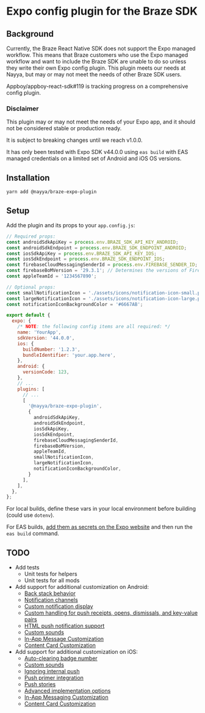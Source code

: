 # Expo config plugin for the Braze SDK

## Background

Currently, the Braze React Native SDK does not support the Expo managed workflow. This means that Braze customers who use the Expo managed workflow and want to include the Braze SDK are unable to do so unless they write their own Expo config plugin. This plugin meets our needs at Nayya, but may or may not meet the needs of other Braze SDK users.

Appboy/appboy-react-sdk#119 is tracking progress on a comprehensive config plugin.

### Disclaimer
This plugin may or may not meet the needs of your Expo app, and it should not be considered stable or production ready.

It is subject to breaking changes until we reach v1.0.0.

It has only been tested with Expo SDK v44.0.0 using `eas build` with EAS managed credentials on a limited set of Android and iOS OS versions.

## Installation
```
yarn add @nayya/braze-expo-plugin
```

## Setup
Add the plugin and its props to your `app.config.js`:
```javascript
// Required props:
const androidSdkApiKey = process.env.BRAZE_SDK_API_KEY_ANDROID;
const androidSdkEndpoint = process.env.BRAZE_SDK_ENDPOINT_ANDROID;
const iosSdkApiKey = process.env.BRAZE_SDK_API_KEY_IOS;
const iosSdkEndpoint = process.env.BRAZE_SDK_ENDPOINT_IOS;
const firebaseCloudMessagingSenderId = process.env.FIREBASE_SENDER_ID;
const firebaseBoMVersion = '29.3.1'; // Determines the versions of Firebase SDK packages. See https://firebase.google.com/docs/android/setup#available-libraries for versions.
const appleTeamId = '1234567890';

// Optional props:
const smallNotificationIcon = './assets/icons/notification-icon-small.png';
const largeNotificationIcon = './assets/icons/notification-icon-large.png';
const notificationIconBackgroundColor = '#6667AB';

export default {
  expo: {
    /* NOTE: the following config items are all required: */
    name: 'YourApp',
    sdkVersion: '44.0.0',
    ios: {
      buildNumber: '1.2.3',
      bundleIdentifier: 'your.app.here',
    },
    android: {
      versionCode: 123,
    },
    // ...
    plugins: [
      // ...
      [
        '@nayya/braze-expo-plugin',
        {
          androidSdkApiKey,
          androidSdkEndpoint,
          iosSdkApiKey,
          iosSdkEndpoint,
          firebaseCloudMessagingSenderId,
          firebaseBoMVersion,
          appleTeamId,
          smallNotificationIcon,
          largeNotificationIcon,
          notificationIconBackgroundColor,
        }
      ],
    ],
  },
};
```

For local builds, define these vars in your local environment before building (could use `dotenv`).

For EAS builds, [add them as secrets on the Expo website](https://docs.expo.dev/build-reference/variables/#secrets-on-the-expo-website) and then run the `eas build` command.

## TODO

- Add tests
  - Unit tests for helpers
  - Unit tests for all mods
- Add support for additional customization on Android:
  - [Back stack behavior](https://www.braze.com/docs/developer_guide/platform_integration_guides/android/push_notifications/android/integration/standard_integrationcustomizing-back-stack-behavior)
  - [Notification channels](https://www.braze.com/docs/developer_guide/platform_integration_guides/android/push_notifications/android/integration/standard_integrationstep-5-define-notification-channels)
  - [Custom notification display](https://www.braze.com/docs/developer_guide/platform_integration_guides/android/push_notifications/android/integration/standard_integrationcustom-displaying-notifications)
  - [Custom handling for push receipts, opens, dismissals, and key-value pairs](https://www.braze.com/docs/developer_guide/platform_integration_guides/androidush_notifications/android/integration/standard_integration/#custom-handling-for-push-receipts-opens-dismissals-and-key-value-pairs)
  - [HTML push notification support](https://www.braze.com/docs/developer_guide/platform_integration_guides/android/push_notifications/android/customization/html_rendered_push#html-push-notifications)
  - [Custom sounds](https://www.braze.com/docs/developer_guide/platform_integration_guides/android/push_notifications/android/customization/advanced_settings/#sounds)
  - [In-App Message Customization](https://www.braze.com/docs/developer_guide/platform_integration_guides/android/in-app_messaging/customization)
  - [Content Card Customization](https://www.braze.com/docs/developer_guide/platform_integration_guides/android/content_cards/customization)
- Add support for additional customization on iOS:
  - [Auto-clearing badge number](https://www.braze.com/docs/developer_guide/platform_integration_guides/ios/push_notifications/customization/badges)
  - [Custom sounds](https://www.braze.com/docs/developer_guide/platform_integration_guides/ios/push_notifications/customization/custom_sounds/)
  - [Ignoring internal push](https://www.braze.com/docs/developer_guide/platform_integration_guides/ios/push_notifications/customization/ignoring_internal_push/#checking-your-app-for-automatic-actions)
  - [Push primer integration](https://www.braze.com/docs/developer_guide/platform_integration_guides/ios/push_notifications/push_primer/)
  - [Push stories](https://www.braze.com/docs/developer_guide/platform_integration_guides/ios/push_notifications/push_story/#step-2-adding-the-notification-content-extension-target)
  - [Advanced implementation options](https://www.braze.com/docs/developer_guide/platform_integration_guides/ios/push_notifications/implementation_guide/)
  - [In-App Messaging Customization](https://www.braze.com/docs/developer_guide/platform_integration_guides/ios/in-app_messaging/customization)
  - [Content Card Customization](https://www.braze.com/docs/developer_guide/platform_integration_guides/ios/content_cards/customization)
